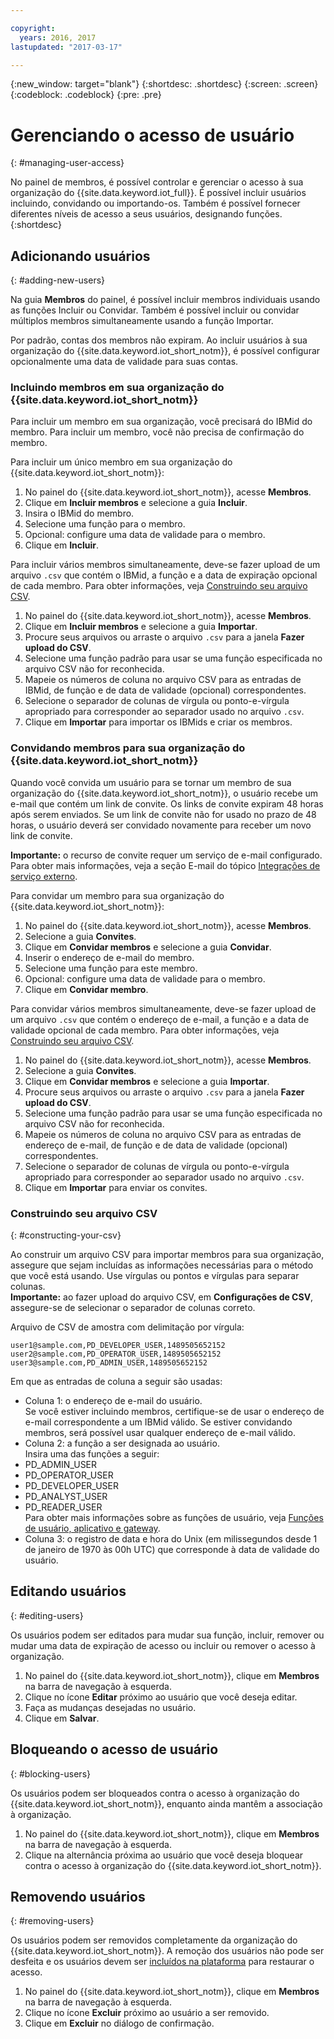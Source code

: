 ```yaml
---

copyright:
  years: 2016, 2017
lastupdated: "2017-03-17"

---
```


{:new_window: target="blank"}
{:shortdesc: .shortdesc}
{:screen: .screen}
{:codeblock: .codeblock}
{:pre: .pre}

# Gerenciando o acesso de usuário
{: #managing-user-access}

No painel de membros, é possível controlar e gerenciar o acesso à sua organização do {{site.data.keyword.iot_full}}. É possível incluir usuários incluindo, convidando<!--, registering--> ou importando-os. Também é possível fornecer diferentes níveis de acesso a seus usuários, designando funções.
{:shortdesc}

## Adicionando usuários
{: #adding-new-users}

Na guia **Membros** do painel, é possível incluir membros individuais usando as funções <!--Add, Invite, or Register--> Incluir ou Convidar. Também é possível <!--add, invite, or register-->incluir ou convidar múltiplos membros simultaneamente usando a função Importar.

Por padrão, contas dos membros não expiram. Ao incluir usuários à sua organização do {{site.data.keyword.iot_short_notm}}, é possível configurar opcionalmente uma data de validade para suas contas.

### Incluindo membros em sua organização do {{site.data.keyword.iot_short_notm}}

Para incluir um membro em sua organização, você precisará do IBMid do membro. Para incluir um membro, você não precisa de confirmação do membro.

Para incluir um único membro em sua organização do {{site.data.keyword.iot_short_notm}}:
1. No painel do {{site.data.keyword.iot_short_notm}}, acesse **Membros**.
2. Clique em **Incluir membros** e selecione a guia **Incluir**.
3. Insira o IBMid do membro.
4. Selecione uma função para o membro.
5. Opcional: configure uma data de validade para o membro.
6. Clique em **Incluir**.

Para incluir vários membros simultaneamente, deve-se fazer upload de um arquivo `.csv` que contém o IBMid, a função e a data de expiração opcional de cada membro. Para obter informações, veja [Construindo seu arquivo CSV](#constructing-your-csv).
1. No painel do {{site.data.keyword.iot_short_notm}}, acesse **Membros**.
2. Clique em **Incluir membros** e selecione a guia **Importar**.
3. Procure seus arquivos ou arraste o arquivo `.csv` para a janela **Fazer upload do CSV**.
4. Selecione uma função padrão para usar se uma função especificada no arquivo CSV não for reconhecida.
5. Mapeie os números de coluna no arquivo CSV para as entradas de IBMid, de função e de data de validade (opcional) correspondentes.
6. Selecione o separador de colunas de vírgula ou ponto-e-vírgula apropriado para corresponder ao separador usado no arquivo `.csv`.
7. Clique em **Importar** para importar os IBMids e criar os membros.


### Convidando membros para sua organização do {{site.data.keyword.iot_short_notm}}

Quando você convida um usuário para se tornar um membro de sua organização do {{site.data.keyword.iot_short_notm}}, o usuário recebe um e-mail que contém um link de convite. Os links de convite expiram 48 horas após serem enviados. Se um link de convite não for usado no prazo de 48 horas, o usuário deverá ser convidado novamente para receber um novo link de convite.

**Importante:** o recurso de convite requer um serviço de e-mail configurado. Para obter mais informações, veja a seção E-mail do tópico [Integrações de serviço externo](reference/extensions/index.html#email).

Para convidar um membro para sua organização do {{site.data.keyword.iot_short_notm}}:
1. No painel do {{site.data.keyword.iot_short_notm}}, acesse **Membros**.
2. Selecione a guia **Convites**.
2. Clique em **Convidar membros** e selecione a guia **Convidar**.
3. Inserir o endereço de e-mail do membro.
4. Selecione uma função para este membro.
5. Opcional: configure uma data de validade para o membro.
6. Clique em **Convidar membro**.

Para convidar vários membros simultaneamente, deve-se fazer upload de um arquivo `.csv` que contém o endereço de e-mail, a função e a data de validade opcional de cada membro. Para obter informações, veja [Construindo seu arquivo CSV](#constructing-your-csv).
1. No painel do {{site.data.keyword.iot_short_notm}}, acesse **Membros**.
2. Selecione a guia **Convites**.
2. Clique em **Convidar membros** e selecione a guia **Importar**.
3. Procure seus arquivos ou arraste o arquivo `.csv` para a janela **Fazer upload do CSV**.
4. Selecione uma função padrão para usar se uma função especificada no arquivo CSV não for reconhecida.
5. Mapeie os números de coluna no arquivo CSV para as entradas de endereço de e-mail, de função e de data de validade (opcional) correspondentes.
6. Selecione o separador de colunas de vírgula ou ponto-e-vírgula apropriado para corresponder ao separador usado no arquivo `.csv`.
7. Clique em **Importar** para enviar os convites.

<!-- ### Registering a member with your {{site.data.keyword.iot_short_notm}} organization

If your organization is using {{site.data.keyword.Bluemix_notm}} {{site.data.keyword.ssoshort}}, you can add individual members to your organization by registering them, which does not require an IBMid.

To register a member with your {{site.data.keyword.iot_short_notm}} organization:
1. In the {{site.data.keyword.iot_short_notm}} dashboard, go to **Members**.
2. Select the **Invitations** tab.
2. Click **Invite Members** and select **Invite**.
3. Enter the email address of the member.
4. Select a role for this member.
5. Enter the subject, realm name, and issuer.
   **Important:** Ensure that the `Subject`, `Realm Name`, and `Issuer` fields comply with the OpenID Connect recommendations and standards. For more information, see the [OpenID Connect ![External link icon](../../icons/launch-glyph.svg "External link icon")](http://openid.net/connect/){: new_window} website.
6. Optional: Set an expiry date for the member.
7. Click **Register Member**.

To register multiple members simultaneously, you must upload a CSV (`.csv`) file that contains the email address, role, subject, realm name, issuer, and the optional expiry date of each member.
1. In the {{site.data.keyword.iot_short_notm}} dashboard, go to **Access**.
2. Click **Add Member** and select **Import**.
3. Click **Bulk Register**.
4. Select a default role and ensure that the column numbers on your CSV file match the column numbers in the CSV settings.
5. Ensure the column separator in your CSV file matches the column separator in the CSV settings.
6. Click **Browse your files** or drag the CSV file into the **Upload CSV** window. -->

### Construindo seu arquivo CSV
{: #constructing-your-csv}

Ao construir um arquivo CSV para importar membros para sua organização, assegure que sejam incluídas as informações necessárias para o método que você está usando. Use vírgulas ou pontos e vírgulas para separar colunas.  
**Importante:** ao fazer upload do arquivo CSV, em **Configurações de CSV**, assegure-se de selecionar o separador de colunas correto.

Arquivo de CSV de amostra com delimitação por vírgula:  
```
user1@sample.com,PD_DEVELOPER_USER,1489505652152
user2@sample.com,PD_OPERATOR_USER,1489505652152
user3@sample.com,PD_ADMIN_USER,1489505652152
```

Em que as entradas de coluna a seguir são usadas:  
- Coluna 1: o endereço de e-mail do usuário.  
Se você estiver incluindo membros, certifique-se de usar o endereço de e-mail correspondente a um IBMid válido. Se estiver convidando membros, será possível usar qualquer endereço de e-mail válido.
- Coluna 2: a função a ser designada ao usuário.  
Insira uma das funções a seguir:
 - PD_ADMIN_USER
 - PD_OPERATOR_USER
 - PD_DEVELOPER_USER
 - PD_ANALYST_USER
 - PD_READER_USER  
Para obter mais informações sobre as funções de usuário, veja [Funções de usuário, aplicativo e gateway](roles_index.html#user_roles).
- Coluna 3: o registro de data e hora do Unix (em milissegundos desde 1 de janeiro de 1970 às 00h UTC) que corresponde à data de validade do usuário.

## Editando usuários
{: #editing-users}

Os usuários podem ser editados para mudar sua função, incluir, remover ou mudar uma data de expiração de acesso ou incluir ou remover o acesso à organização.

1. No painel do {{site.data.keyword.iot_short_notm}}, clique em **Membros** na barra de navegação à esquerda.
2. Clique no ícone **Editar** próximo ao usuário que você deseja editar.
3. Faça as mudanças desejadas no usuário.
4. Clique em **Salvar**.

## Bloqueando o acesso de usuário
{: #blocking-users}

Os usuários podem ser bloqueados contra o acesso à organização do {{site.data.keyword.iot_short_notm}}, enquanto ainda mantêm a associação à organização.

1. No painel do {{site.data.keyword.iot_short_notm}}, clique em **Membros** na barra de navegação à esquerda.
2. Clique na alternância próxima ao usuário que você deseja bloquear contra o acesso à organização do {{site.data.keyword.iot_short_notm}}.


## Removendo usuários
{: #removing-users}

Os usuários podem ser removidos completamente da organização do {{site.data.keyword.iot_short_notm}}. A remoção dos usuários não pode ser desfeita e os usuários devem ser [incluídos na plataforma](#adding-new-users) para restaurar o acesso.

1. No painel do {{site.data.keyword.iot_short_notm}}, clique em **Membros** na barra de navegação à esquerda.
2. Clique no ícone **Excluir** próximo ao usuário a ser removido.
3. Clique em **Excluir** no diálogo de confirmação.
